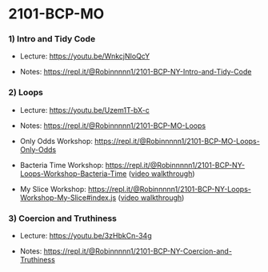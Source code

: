 # 2101-BCP-MO

### 1) Intro and Tidy Code

- Lecture: https://youtu.be/WnkcjNIoQcY

- Notes: https://repl.it/@Robinnnnn1/2101-BCP-NY-Intro-and-Tidy-Code

### 2) Loops

- Lecture: https://youtu.be/Uzem1T-bX-c

- Notes: https://repl.it/@Robinnnnn1/2101-BCP-MO-Loops

- Only Odds Workshop: https://repl.it/@Robinnnnn1/2101-BCP-MO-Loops-Only-Odds

- Bacteria Time Workshop: https://repl.it/@Robinnnnn1/2101-BCP-NY-Loops-Workshop-Bacteria-Time ([video walkthrough](https://youtu.be/P-TGjO3HwEM))

- My Slice Workshop: https://repl.it/@Robinnnnn1/2101-BCP-NY-Loops-Workshop-My-Slice#index.js ([video walkthrough](https://youtu.be/P-TGjO3HwEM))

### 3) Coercion and Truthiness

- Lecture: https://youtu.be/3zHbkCn-34g

- Notes: https://repl.it/@Robinnnnn1/2101-BCP-NY-Coercion-and-Truthiness
